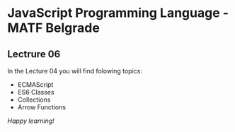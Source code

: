 # JavaScript Programming Language - MATF Belgrade

## Lectrure 06

In the Lecture 04 you will find folowing topics:

- ECMAScript
- ES6 Classes
- Collections
- Arrow Functions

_Happy learning!_
